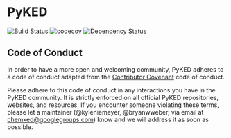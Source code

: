# PyKED

[![Build Status](https://travis-ci.org/pr-omethe-us/PyKED.svg?branch=master)](https://travis-ci.org/pr-omethe-us/PyKED)
[![codecov](https://codecov.io/gh/pr-omethe-us/PyKED/branch/master/graph/badge.svg)](https://codecov.io/gh/pr-omethe-us/PyKED)
[![Dependency Status](https://dependencyci.com/github/pr-omethe-us/PyKED/badge)](https://dependencyci.com/github/pr-omethe-us/PyKED)

## Code of Conduct

In order to have a more open and welcoming community, PyKED adheres to a code of conduct adapted from the [Contributor Covenant](http://contributor-covenant.org) code of conduct.

Please adhere to this code of conduct in any interactions you have in the PyKED community. It is strictly enforced on all official PyKED repositories, websites, and resources. If you encounter someone violating these terms, please let a maintainer (@kyleniemeyer, @bryanwweber, via email at chemked@googlegroups.com) know and we will address it as soon as possible.
